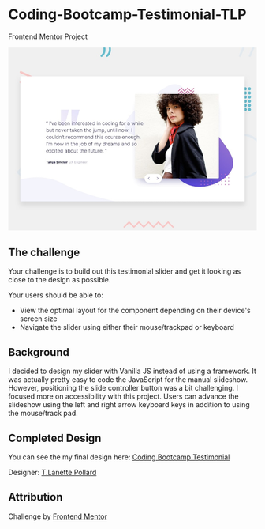 # Coding-Bootcamp-Testimonial-TLP
Frontend Mentor Project

![Design Preview for Coding Bootcamp Testimonial from Frontend Mentor](./design/desktop-preview.jpg) 

## The challenge

Your challenge is to build out this testimonial slider and get it looking as close to the design as possible.

Your users should be able to: 

- View the optimal layout for the component depending on their device's screen size
- Navigate the slider using either their mouse/trackpad or keyboard

## Background
I decided to design my slider with Vanilla JS instead of using a framework. It was actually pretty easy to code the JavaScript for the manual slideshow. However, positioning the slide controller button was a bit challenging. I focused more on accessibility with this project. Users can advance the slideshow using the left and right arrow keyboard keys in addition to using the mouse/track pad. 

## Completed Design
You can see the my final design here: [Coding Bootcamp Testimonial](https://tlanetterose.github.io/Coding-Bootcamp-Testimonial-TLP/)

Designer: [T.Lanette Pollard](https://github.com/TLanetteRose)

## Attribution 
Challenge by [Frontend Mentor](https://www.frontendmentor.io?ref=challenge)





